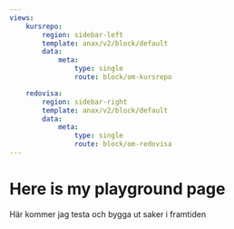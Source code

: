 ```yaml
---
views:
    kursrepo:
        region: sidebar-left
        template: anax/v2/block/default
        data:
            meta: 
                type: single
                route: block/om-kursrepo

    redovisa:
        region: sidebar-right
        template: anax/v2/block/default
        data:
            meta: 
                type: single
                route: block/om-redovisa
---
```

Here is my playground page
=========================

Här kommer jag testa och bygga ut saker i framtiden
